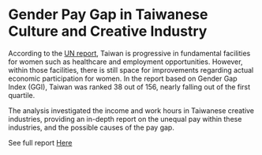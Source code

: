 # Gender Pay Gap in Taiwanese Culture and Creative Industry

<p> According to the <a href= "https://gec.ey.gov.tw/File/D61FF7932A860F5CUN"> UN report</a>, Taiwan is progressive in fundamental facilities for women such as healthcare and employment opportunities. However, within those facilities, there is still space for improvements regarding actual economic participation for women. In the report based on Gender Gap Index (GGI), Taiwan was ranked 38 out of 156, nearly falling out of the first quartile.</p>

<p>The analysis investigated the income and work hours in Taiwanese creative industries, providing an in-depth report on the unequal pay within these industries, and the possible causes of the pay gap.</p>

See full report <a href="https://helenafang1220.github.io/porfolio_webpage/paygap.html"> Here </a>
